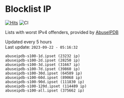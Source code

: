 # Blocklist IP

[![Hits](https://hits.seeyoufarm.com/api/count/incr/badge.svg?url=https%3A%2F%2Fgithub.com%2Fborestad%2Fblocklist-ip%2F&count_bg=%2379C83D&title_bg=%23555555&icon=&icon_color=%23E7E7E7&title=hits&edge_flat=false)](https://hits.seeyoufarm.com)  ![CI](https://img.shields.io/github/workflow/status/borestad/blocklist-ip/CI?style=flat-square)

Lists with worst IPv4 offenders, provided by [AbuseIPDB](https://www.abuseipdb.com/)

<!-- FOOTER-PLACEHOLDER -->
Updated every 5 hours<br>
Last update: `2023-09-22 - 05:16:32`
```
abuseipdb-s100-1d.ipset (23232 ip)
abuseipdb-s100-2d.ipset (28250 ip)
abuseipdb-s100-3d.ipset (31667 ip)
abuseipdb-s100-7d.ipset (39860 ip)
abuseipdb-s100-30d.ipset (64589 ip)
abuseipdb-s100-60d.ipset (89068 ip)
abuseipdb-s100-90d.ipset (111830 ip)
abuseipdb-s100-120d.ipset (114489 ip)
abuseipdb-s100-all.ipset (375662 ip)
```
